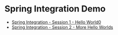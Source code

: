 Spring Integration Demo
===========================

- [Spring Integration - Session 1 - Hello World0](http://www.java-allandsundry.com/2012/07/spring-integration-session-1-hello.html)
- [Spring Integration - Session 2 - More Hello Worlds](http://www.java-allandsundry.com/2012/07/spring-integration-session-2-more-hello.html)
